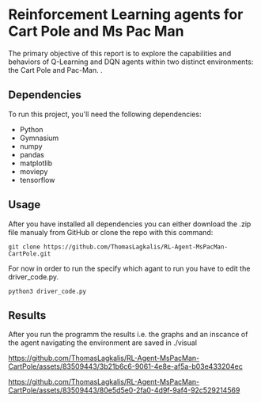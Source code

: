 # Reinforcement Learning agents for Cart Pole and Ms Pac Man  
The primary objective of this report is to explore the capabilities and behaviors of Q-Learning and DQN agents within two distinct environments: the Cart Pole and Pac-Man. .

## Dependencies

To run this project, you'll need the following dependencies:

- Python 
- Gymnasium
- numpy
- pandas
- matplotlib
- moviepy
- tensorflow

## Usage 

After you have installed all dependencies you can either download the .zip file manualy from GitHub or clone the repo with this command:

```console 
git clone https://github.com/ThomasLagkalis/RL-Agent-MsPacMan-CartPole.git
```

For now in order to run the specify which agant to run you have to edit the driver_code.py. 

```console 
python3 driver_code.py
```

## Results 

After you run the programm the results i.e. the graphs and an inscance of the agent navigating the environment are saved in ./visual



https://github.com/ThomasLagkalis/RL-Agent-MsPacMan-CartPole/assets/83509443/3b21b6c6-9061-4e8e-af5a-b03e433204ec



https://github.com/ThomasLagkalis/RL-Agent-MsPacMan-CartPole/assets/83509443/80e5d5e0-2fa0-4d9f-9af4-92c529214569





